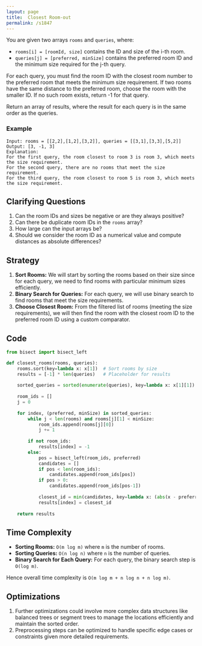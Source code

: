 ```yaml
---
layout: page
title:  Closest Room-out
permalink: /s1847
---
```


You are given two arrays `rooms` and `queries`, where:
- `rooms[i] = [roomId, size]` contains the ID and size of the i-th room.
- `queries[j] = [preferred, minSize]` contains the preferred room ID and the minimum size required for the j-th query.

For each query, you must find the room ID with the closest room number to the preferred room that meets the minimum size requirement. If two rooms have the same distance to the preferred room, choose the room with the smaller ID. If no such room exists, return -1 for that query.

Return an array of results, where the result for each query is in the same order as the queries.

### Example

```text
Input: rooms = [[2,2],[1,2],[3,2]], queries = [[3,1],[3,3],[5,2]]
Output: [3, -1, 3]
Explanation:
For the first query, the room closest to room 3 is room 3, which meets the size requirement.
For the second query, there are no rooms that meet the size requirement.
For the third query, the room closest to room 5 is room 3, which meets the size requirement.
```

## Clarifying Questions

1. Can the room IDs and sizes be negative or are they always positive? 
2. Can there be duplicate room IDs in the `rooms` array?
3. How large can the input arrays be?
4. Should we consider the room ID as a numerical value and compute distances as absolute differences?

## Strategy

1. **Sort Rooms:** We will start by sorting the rooms based on their size since for each query, we need to find rooms with particular minimum sizes efficiently.
2. **Binary Search for Queries:** For each query, we will use binary search to find rooms that meet the size requirements.
3. **Choose Closest Room:** From the filtered list of rooms (meeting the size requirements), we will then find the room with the closest room ID to the preferred room ID using a custom comparator.

## Code

```python
from bisect import bisect_left

def closest_rooms(rooms, queries):
    rooms.sort(key=lambda x: x[1])  # Sort rooms by size
    results = [-1] * len(queries)   # Placeholder for results
    
    sorted_queries = sorted(enumerate(queries), key=lambda x: x[1][1])  # Sort queries based on minSize
    
    room_ids = []
    j = 0
    
    for index, (preferred, minSize) in sorted_queries:
        while j < len(rooms) and rooms[j][1] < minSize:
            room_ids.append(rooms[j][0])
            j += 1
        
        if not room_ids:
            results[index] = -1
        else:
            pos = bisect_left(room_ids, preferred)
            candidates = []
            if pos < len(room_ids):
                candidates.append(room_ids[pos])
            if pos > 0:
                candidates.append(room_ids[pos-1])
            
            closest_id = min(candidates, key=lambda x: (abs(x - preferred), x))
            results[index] = closest_id            
    
    return results
```

## Time Complexity

- **Sorting Rooms:** `O(m log m)` where `m` is the number of rooms.
- **Sorting Queries:** `O(n log n)` where `n` is the number of queries.
- **Binary Search for Each Query:** For each query, the binary search step is `O(log m)`.

Hence overall time complexity is `O(m log m + n log n + n log m)`.

## Optimizations

1. Further optimizations could involve more complex data structures like balanced trees or segment trees to manage the locations efficiently and maintain the sorted order.
2. Preprocessing steps can be optimized to handle specific edge cases or constraints given more detailed requirements.